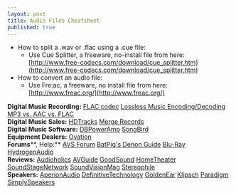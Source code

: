 ```yaml
---
layout: post
title: Audio Files Cheatsheet
published: true
---
```


*   How to split a .wav or .flac using a .cue file:
    *   Use Cue Splitter, a freeware, no-install file from here: [http://www.free-codecs.com/download/cue_splitter.htm](http://www.free-codecs.com/download/cue_splitter.htm)
*   How to convert an audio file:
    *   Use Fre:ac, a freeware, no install file from here: [http://www.freac.org/](http://www.freac.org/)

**Digital Music Recording:** [FLAC codec](http://flac.sourceforge.net) [Lossless Music Encoding/Decoding](http://hafer.net/doku.php?id=lossless_music_encoding) [MP3 vs. AAC vs. FLAC](http://hafer.net/help/mp3_vs_aac_vs_flac.pdf)  
**Digital Music Sales:** [HDTracks](https://www.hdtracks.com/index.php) [Merge Records](http://www.mergerecords.com/store)  
**Digital Music Software:** [DBPowerAmp](http://www.dbpoweramp.com) [SongBird](http://getsongbird.com/product/songbird-desktop.php)  
**Equipment Dealers:** [Ovation](http://www.ovation-av.com/Default.aspx)  
**Forums****, Help:** [AVS Forum](http://www.avsforum.com/avs-vb/index.php) [BatPig's Denon Guide](http://batpigworld.com) [Blu-Ray](http://forum.blu-ray.com) [HydrogenAudio](http://www.hydrogenaudio.org/forums)  
**Reviews:** [Audioholics](http://www.audioholics.com) [AVGuide](http://www.avguide.com) [GoodSound](http://www.goodsound.com) [HomeTheater](http://www.hometheater.com) [SoundStageNetwork](http://www.soundstagenetwork.com) [SoundVisionMag](http://www.soundandvisionmag.com) [Stereophile](http://www.stereophile.com)  
**Speakers:** [AperionAudio](http://www.aperionaudio.com/home.aspx) [DefinitiveTechnology](http://www.definitivetech.com/default.aspx) [GoldenEar](http://www.goldenear.com) [Klipsch](http://www.klipsch.com) [Paradigm](http://www.paradigm.com) [SimplySpeakers](http://www.simplyspeakers.com)
